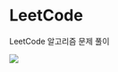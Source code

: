 # LeetCode

LeetCode 알고리즘 문제 풀이

<a href="https://leetcode.com/mniYUNSU" target="_blank" rel="noopener noreferrer"><img src="https://img.shields.io/badge/LeetCode/Yunsu Bae-1a1a1a?style=for-the-badge&logo=leetcode&logoColor=FFA116"/></a>


